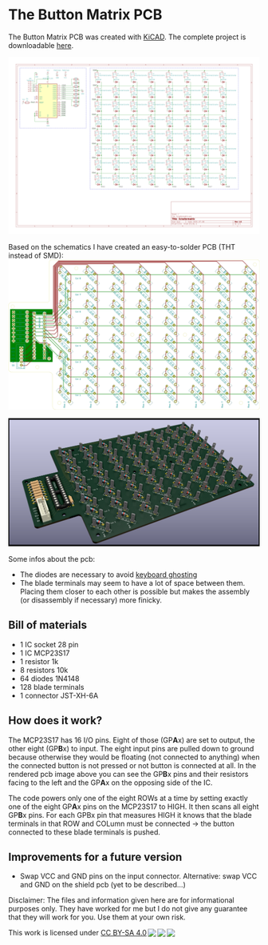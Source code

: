 # The Button Matrix PCB

The Button Matrix PCB was created with [KiCAD](https://kicad-pcb.org/). The complete project is downloadable [here](files/ButtonMatrix-Kicad.zip).

![the schematics](images/ButtonMatrixSchematics.png)

Based on the schematics I have created an easy-to-solder PCB (THT instead of SMD):
![the pcb](images/Schaltermatrix-brd.svg)


![the rendered pcb](images/Schaltermatrix2.png)

Some infos about the pcb:
- The diodes are necessary to avoid [keyboard ghosting](https://en.wikipedia.org/wiki/Rollover_(key)#Ghosting)
- The blade terminals may seem to have a lot of space between them. Placing them closer to each other is possible but makes the assembly (or disassembly if necessary) more finicky.

## Bill of materials
-   1 IC socket 28 pin
-   1 IC MCP23S17
-   1 resistor 1k
-   8 resistors 10k
-  64 diodes 1N4148
- 128 blade terminals
-   1 connector JST-XH-6A

## How does it work?
The MCP23S17 has 16 I/O pins. Eight of those (GP<b>A</b>x) are set to output, the other eight (GP<b>B</b>x) to input. The eight input pins are pulled down to ground because otherwise they would be floating (not connected to anything) when the connected button is not pressed or not button is connected at all. In the rendered pcb image above you can see the GP<b>B</b>x pins and their resistors facing to the left and the GP<b>A</b>x on the opposing side of the IC.

The code powers only one of the eight ROWs at a time by setting exactly one of the eight GP<b>A</b>x pins on the MCP23S17 to HIGH. It then scans all eight GP<b>B</b>x pins. For each GPBx pin that measures HIGH it knows that the blade terminals in that ROW and COLumn must be connected -> the button connected to these blade terminals is pushed.

## Improvements for a future version
- Swap VCC and GND pins on the input connector. Alternative: swap VCC and GND on the shield pcb (yet to be described...)


Disclaimer: The files and information given here are for informational purposes only. They have worked for me but I do not give any guarantee that they will work for you. Use them at your own risk.

<p xmlns:dct="http://purl.org/dc/terms/" xmlns:cc="http://creativecommons.org/ns#" class="license-text">This work   is licensed under <a rel="license" href="https://creativecommons.org/licenses/by-sa/4.0">CC BY-SA 4.0<img style="height:22px!important;margin-left:3px;vertical-align:text-bottom;" src="https://mirrors.creativecommons.org/presskit/icons/cc.svg?ref=chooser-v1" /><img style="height:22px!important;margin-left:3px;vertical-align:text-bottom;" src="https://mirrors.creativecommons.org/presskit/icons/by.svg?ref=chooser-v1" /><img style="height:22px!important;margin-left:3px;vertical-align:text-bottom;" src="https://mirrors.creativecommons.org/presskit/icons/sa.svg?ref=chooser-v1" /></a></p>
